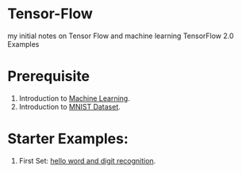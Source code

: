 # Tensor-Flow
my initial notes on Tensor Flow and machine learning
TensorFlow 2.0 Examples


# Prerequisite 

1. Introduction to [Machine Learning](https://github.com/aymericdamien/TensorFlow-Examples/blob/master/tensorflow_v2/notebooks/0_Prerequisite/ml_introduction.ipynb).
2. Introduction to [MNIST Dataset](https://github.com/aymericdamien/TensorFlow-Examples/blob/master/tensorflow_v2/notebooks/0_Prerequisite/mnist_dataset_intro.ipynb).

# Starter Examples:
1. First Set: [hello word and digit recognition](https://github.com/ayedsalman/Tensor-Flow/blob/master/Intro_to_TF.ipynb).
